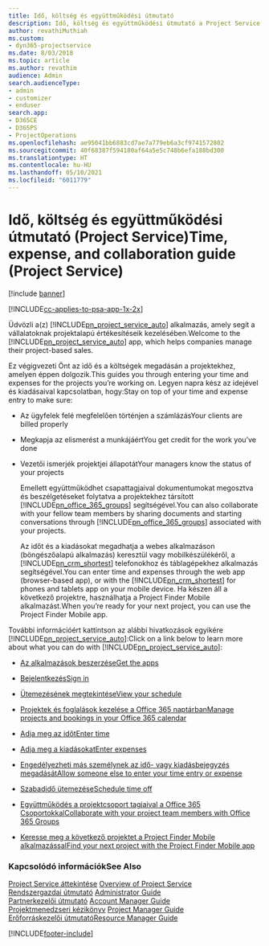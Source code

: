 ```yaml
---
title: Idő, költség és együttműködési útmutató
description: Idő, költség és együttműködési útmutató a Project Service szolgáltatáshoz
author: revathiMuthiah
ms.custom:
- dyn365-projectservice
ms.date: 8/03/2018
ms.topic: article
ms.author: revathim
audience: Admin
search.audienceType:
- admin
- customizer
- enduser
search.app:
- D365CE
- D365PS
- ProjectOperations
ms.openlocfilehash: ae95041bb6883cd7ae7a779eb6a3cf9741572802
ms.sourcegitcommit: 40f68387f594180af64a5e5c748b6efa188bd300
ms.translationtype: HT
ms.contentlocale: hu-HU
ms.lasthandoff: 05/10/2021
ms.locfileid: "6011779"
---
```

# <a name="time-expense-and-collaboration-guide-project-service"></a><span data-ttu-id="13bcb-103">Idő, költség és együttműködési útmutató (Project Service)</span><span class="sxs-lookup"><span data-stu-id="13bcb-103">Time, expense, and collaboration guide (Project Service)</span></span>

[!include [banner](../includes/psa-now-project-operations.md)]

[!INCLUDE[cc-applies-to-psa-app-1x-2x](../includes/cc-applies-to-psa-app-1x-2x.md)]

<span data-ttu-id="13bcb-104">Üdvözli a(z) [!INCLUDE[pn_project_service_auto](../includes/pn-project-service-auto.md)] alkalmazás, amely segít a vállalatoknak projektalapú értékesítéseik kezelésében.</span><span class="sxs-lookup"><span data-stu-id="13bcb-104">Welcome to the [!INCLUDE[pn_project_service_auto](../includes/pn-project-service-auto.md)] app, which helps companies manage their project-based sales.</span></span> 
  
 <span data-ttu-id="13bcb-105">Ez végigvezeti Önt az idő és a költségek megadásán a projektekhez, amelyen éppen dolgozik.</span><span class="sxs-lookup"><span data-stu-id="13bcb-105">This guides you through entering your time and expenses for the projects you’re working on.</span></span> <span data-ttu-id="13bcb-106">Legyen napra kész az idejével és kiadásaival kapcsolatban, hogy:</span><span class="sxs-lookup"><span data-stu-id="13bcb-106">Stay on top of your time and expense entry to make sure:</span></span>  
  
- <span data-ttu-id="13bcb-107">Az ügyfelek felé megfelelően történjen a számlázás</span><span class="sxs-lookup"><span data-stu-id="13bcb-107">Your clients are billed properly</span></span>  
  
- <span data-ttu-id="13bcb-108">Megkapja az elismerést a munkájáért</span><span class="sxs-lookup"><span data-stu-id="13bcb-108">You get credit for the work you’ve done</span></span>  
  
- <span data-ttu-id="13bcb-109">Vezetői ismerjék projektjei állapotát</span><span class="sxs-lookup"><span data-stu-id="13bcb-109">Your managers know the status of your projects</span></span>  
  
  <span data-ttu-id="13bcb-110">Emellett együttműködhet csapattagjaival dokumentumokat megosztva és beszélgetéseket folytatva a projektekhez társított [!INCLUDE[pn_office_365_groups](../includes/pn-office-365-groups.md)] segítségével.</span><span class="sxs-lookup"><span data-stu-id="13bcb-110">You can also collaborate with your fellow team members by sharing documents and starting conversations through [!INCLUDE[pn_office_365_groups](../includes/pn-office-365-groups.md)] associated with your projects.</span></span>  
  
  <span data-ttu-id="13bcb-111">Az időt és a kiadásokat megadhatja a webes alkalmazáson (böngészőalapú alkalmazás) keresztül vagy mobilkészülékéről, a [!INCLUDE[pn_crm_shortest](../includes/pn-crm-shortest.md)] telefonokhoz és táblagépekhez alkalmazás segítségével.</span><span class="sxs-lookup"><span data-stu-id="13bcb-111">You can enter time and expenses through the web app (browser-based app), or with the [!INCLUDE[pn_crm_shortest](../includes/pn-crm-shortest.md)] for phones and tablets app on your mobile device.</span></span> <span data-ttu-id="13bcb-112">Ha készen áll a következő projektre, használhatja a Project Finder Mobile alkalmazást.</span><span class="sxs-lookup"><span data-stu-id="13bcb-112">When you’re ready for your next project, you can use the Project Finder Mobile app.</span></span>  
  
<span data-ttu-id="13bcb-113">További információért kattintson az alábbi hivatkozások egyikére [!INCLUDE[pn_project_service_auto](../includes/pn-project-service-auto.md)]:</span><span class="sxs-lookup"><span data-stu-id="13bcb-113">Click on a link below to learn more about what you can do with [!INCLUDE[pn_project_service_auto](../includes/pn-project-service-auto.md)]:</span></span>  
  
-   [<span data-ttu-id="13bcb-114">Az alkalmazások beszerzése</span><span class="sxs-lookup"><span data-stu-id="13bcb-114">Get the apps</span></span>](../psa/get-apps.md)  
  
-   [<span data-ttu-id="13bcb-115">Bejelentkezés</span><span class="sxs-lookup"><span data-stu-id="13bcb-115">Sign in</span></span>](../psa/sign-in.md)  
  
-   [<span data-ttu-id="13bcb-116">Ütemezésének megtekintése</span><span class="sxs-lookup"><span data-stu-id="13bcb-116">View your schedule</span></span>](../psa/view-schedule.md)  
  
-   [<span data-ttu-id="13bcb-117">Projektek és foglalások kezelése a Office 365 naptárban</span><span class="sxs-lookup"><span data-stu-id="13bcb-117">Manage projects and bookings in your Office 365 calendar</span></span>](../psa/manage-project-bookings-office-365-calendar.md)  
  
-   [<span data-ttu-id="13bcb-118">Adja meg az időt</span><span class="sxs-lookup"><span data-stu-id="13bcb-118">Enter time</span></span>](../psa/enter-time.md)  
  
-   [<span data-ttu-id="13bcb-119">Adja meg a kiadásokat</span><span class="sxs-lookup"><span data-stu-id="13bcb-119">Enter expenses</span></span>](../psa/enter-expenses.md)  
  
-   [<span data-ttu-id="13bcb-120">Engedélyezheti más személynek az idő- vagy kiadásbejegyzés megadását</span><span class="sxs-lookup"><span data-stu-id="13bcb-120">Allow someone else to enter your time entry or expense</span></span>](../psa/allow-someone-else-enter-time-entry-expense.md)  
  
-   [<span data-ttu-id="13bcb-121">Szabadidő ütemezése</span><span class="sxs-lookup"><span data-stu-id="13bcb-121">Schedule time off</span></span>](../psa/schedule-time-off.md)  
  
-   [<span data-ttu-id="13bcb-122">Együttműködés a projektcsoport tagjaival a Office 365 Csoportokkal</span><span class="sxs-lookup"><span data-stu-id="13bcb-122">Collaborate with your project team members with Office 365 Groups</span></span>](../psa/collaborate-project-team-members-office-365-groups.md)  
  
-   [<span data-ttu-id="13bcb-123">Keresse meg a következő projektet a Project Finder Mobile alkalmazással</span><span class="sxs-lookup"><span data-stu-id="13bcb-123">Find your next project with the Project Finder Mobile app</span></span>](../psa/find-next-project-finder-mobile-app.md)  
  
### <a name="see-also"></a><span data-ttu-id="13bcb-124">Kapcsolódó információk</span><span class="sxs-lookup"><span data-stu-id="13bcb-124">See Also</span></span>  
 <span data-ttu-id="13bcb-125">[Project Service áttekintése](../psa/overview.md) </span><span class="sxs-lookup"><span data-stu-id="13bcb-125">[Overview of Project Service](../psa/overview.md) </span></span>  
 <span data-ttu-id="13bcb-126">[Rendszergazdai útmutató](../psa/admin-guide.md) </span><span class="sxs-lookup"><span data-stu-id="13bcb-126">[Administrator Guide](../psa/admin-guide.md) </span></span>  
 <span data-ttu-id="13bcb-127">[Partnerkezelői útmutató](../psa/account-manager-guide.md) </span><span class="sxs-lookup"><span data-stu-id="13bcb-127">[Account Manager Guide](../psa/account-manager-guide.md) </span></span>  
 <span data-ttu-id="13bcb-128">[Projektmenedzseri kézikönyv](../psa/project-manager-guide.md) </span><span class="sxs-lookup"><span data-stu-id="13bcb-128">[Project Manager Guide](../psa/project-manager-guide.md) </span></span>  
 [<span data-ttu-id="13bcb-129">Erőforráskezelői útmutató</span><span class="sxs-lookup"><span data-stu-id="13bcb-129">Resource Manager Guide</span></span>](../psa/resource-manager-guide.md)   


[!INCLUDE[footer-include](../includes/footer-banner.md)]